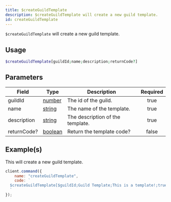 ```yaml
---
title: $createGuildTemplate
description: $createGuildTemplate will create a new guild template.
id: createGuildTemplate
---
```


`$createGuildTemplate` will create a new guild template.

## Usage

```php
$createGuildTemplate[guildId;name;description;returnCode?]
```

## Parameters

| Field       | Type                                                                                                | Description                      | Required |
| ----------- | --------------------------------------------------------------------------------------------------- | -------------------------------- | :------: |
| guildId     | [number](https://developer.mozilla.org/en-US/docs/Web/JavaScript/Reference/Global_Objects/Number)   | The id of the guild.             |   true   |
| name        | [string](https://developer.mozilla.org/en-US/docs/Web/JavaScript/Reference/Global_Objects/String)   | The name of the template.        |   true   |
| description | [string](https://developer.mozilla.org/en-US/docs/Web/JavaScript/Reference/Global_Objects/String)   | The description of the template. |   true   |
| returnCode? | [boolean](https://developer.mozilla.org/en-US/docs/Web/JavaScript/Reference/Global_Objects/Boolean) | Return the template code?        |  false   |

## Example(s)

This will create a new guild template.

```javascript
client.command({
    name: "createGuildTemplate",
    code: `
  $createGuildTemplate[$guildId;Guild Template;This is a template!;true]
  `
});
```
